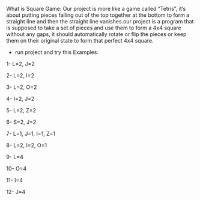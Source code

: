 What is Square Game:
Our project is more like a game called “Tetris”, it’s about putting pieces falling out of the top together at the bottom to form a straight line and then the straight line vanishes.our project is a program that is supposed to take a set of pieces and use them to form a 4x4 square without any gaps, it should automatically rotate or flip the pieces or keep them on their original state to form that perfect 4x4 square.



- run project and try this Examples:

1- L=2, J=2

2- L=2, I=2

3- L=2, O=2

4- I=2, J=2

5- L=2, Z=2

6- S=2, J=2

7- L=1, J=1, I=1, Z=1

8- L=2, I=2, O=1

9- L=4

10- O=4

11- I=4

12- J=4
